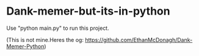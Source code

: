 # Dank-memer-but-its-in-python

Use "python main.py" to run this project.

(This is not mine.Heres the og: https://github.com/EthanMcDonagh/Dank-Memer-Python)
